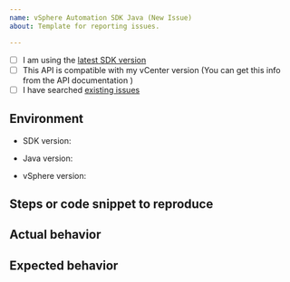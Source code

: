 ```yaml
---
name: vSphere Automation SDK Java (New Issue)
about: Template for reporting issues.

---
```


<!--
  We use GitHub Issues to track bugs or feature requests for vSphere Automation Java SDK
  For questions and discussions, Please visit forum: https://code.vmware.com/forums/7507/vsphere-automation-sdk-for-java
-->

<!-- Provide the following information so we can help you better -->

- [ ] I am using the [latest SDK version](https://github.com/vmware/vsphere-automation-sdk-java/releases)
- [ ] This API is compatible with my vCenter version (You can get this info from the API documentation )
- [ ] I have searched [existing issues](https://github.com/vmware/vsphere-automation-sdk-java/issues?utf8=%E2%9C%93&q=is%3Aissue)

## Environment
- SDK version: 
<!-- Required. -->

- Java version:
<!-- Required. Run `java --version` in your java environment and paste its result here. -->

- vSphere version:

## Steps or code snippet to reproduce

## Actual behavior

## Expected behavior
